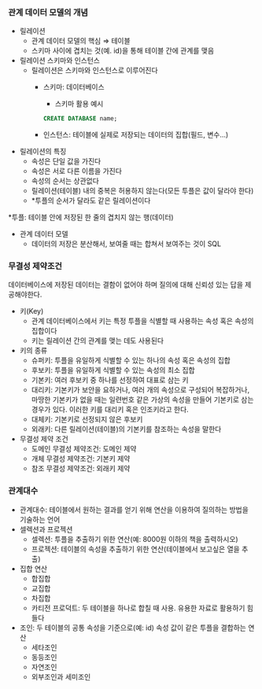 ### 관계 데이터 모델의 개념


- 릴레이션
    - 관계 데이터 모델의 핵심 ⇒ 테이블
    - 스키마 사이에 겹치는 것(예. id)을 통해 테이블 간에 관계를 맺음
- 릴레이션 스키마와 인스턴스
    - 릴레이션은 스키마와 인스턴스로 이루어진다
        - 스키마: 데이터베이스
            - 스키마 활용 예시
            
            ```sql
            CREATE DATABASE name;
            ```
            
        - 인스턴스: 테이블에 실제로 저장되는 데이터의 집합(필드, 변수…)
- 릴레이션의 특징
    - 속성은 단일 값을 가진다
    - 속성은 서로 다른 이름을 가진다
    - 속성의 순서는 상관없다
    - 릴레이션(테이블) 내의 중복은 허용하지 않는다(모든 투플은 값이 달라야 한다)
    - *투플의 순서가 달라도 같은 릴레이션이다

*투플: 테이블 안에 저장된 한 줄의 겹치지 않는 행(데이터)

- 관계 데이터 모델
    - 데이터의 저장은 분산해서, 보여줄 때는 합쳐서 보여주는 것이 SQL
    

### 무결성 제약조건

데이터베이스에 저장된 데이터는 결함이 없어야 하며 질의에 대해 신뢰성 있는 답을 제공해야한다.

- 키(Key)
    - 관계 데이터베이스에서 키는 특정 투플을 식별할 때 사용하는 속성 혹은 속성의 집합이다
    - 키는 릴레이션 간의 관계를 맺는 데도 사용된다
- 키의 종류
    - 슈퍼키: 투플을 유일하게 식별할 수 있는 하나의 속성 혹은 속성의 집합
    - 후보키: 투플을 유일하게 식별할 수 있는 속성의 최소 집합
    - 기본키: 여러 후보키 중 하나를 선정하여 대표로 삼는 키
    - 대리키: 기본키가 보안을 요하거나, 여러 개의 속성으로 구성되어 복잡하거나, 마땅한 기본키가 없을 때는 일련번호 같은 가상의 속성을 만들어 기본키로 삼는 경우가 있다. 이러한 키를 대리키 혹은 인조키라고 한다.
    - 대체키: 기본키로 선정되지 않은 후보키
    - 외래키: 다른 릴레이션(테이블)의 기본키를 참조하는 속성을 말한다
- 무결성 제약 조건
    - 도메인 무결성 제약조건: 도메인 제약
    - 개체 무결성 제약조건: 기본키 제약
    - 참조 무결성 제약조건: 외래키 제약

### 관계대수

- 관계대수: 테이블에서 원하는 결과를 얻기 위해 연산을 이용하여 질의하는 방법을 기술하는 언어
- 셀렉션과 프로젝션
    - 셀렉션: 투플을 추출하기 위한 연산(예: 8000원 이하의 책을 출력하시오)
    - 프로젝션: 테이블의 속성을 추출하기 위한 연산(테이블에서 보고싶은 열을 추출)
- 집합 연산
    - 합집합
    - 교집합
    - 차집합
    - 카티전 프로덕트: 두 테이블을 하나로 합칠 때 사용. 유용한 자료로 활용하기 힘들다
- 조인: 두 테이블의 공통 속성을 기준으로(예: id) 속성 값이 같은 투플을 결합하는 연산
    - 세타조인
    - 동등조인
    - 자연조인
    - 외부조인과 세미조인